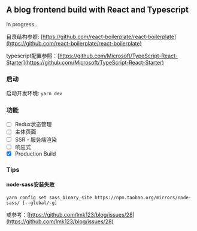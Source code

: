 ## A blog frontend build with React and Typescript

In progress...

目录结构参照: [https://github.com/react-boilerplate/react-boilerplate](https://github.com/react-boilerplate/react-boilerplate)

typescript配置参照：[https://github.com/Microsoft/TypeScript-React-Starter](https://github.com/Microsoft/TypeScript-React-Starter)

### 启动

启动开发环境: `yarn dev`

### 功能

* [ ]  Redux状态管理
* [ ]  主体页面
* [ ]  SSR - 服务端渲染
* [ ]  响应式
* [x]  Production Build

### Tips

#### node-sass安装失败

`yarn config set sass_binary_site https://npm.taobao.org/mirrors/node-sass/ [--global/-g]`

或参考：[https://github.com/lmk123/blog/issues/28](https://github.com/lmk123/blog/issues/28)

